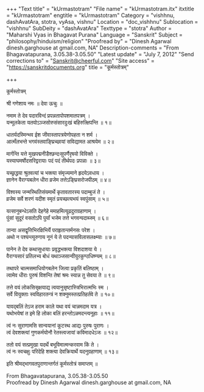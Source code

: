+++
"Text title" = "kUrmastotram"
"File name" = "kUrmastotram.itx"
itxtitle = "kUrmastotram"
engtitle = "kUrmastotram"
Category = "vishhnu, dashAvatAra, stotra, vyAsa, vishnu"
Location = "doc_vishhnu"
Sublocation = "vishhnu"
SubDeity = "dashAvatAra"
Texttype = "stotra"
Author = "Maharshi Vyas in Bhagavat Purana"
Language = "Sanskrit"
Subject = "philosophy/hinduism/religion"
"Proofread by" = "Dinesh Agarwal  dinesh.garghouse at gmail.com, NA"
Description-comments = "From Bhagavatapurana, 3.05.38-3.05.50"
"Latest update" = "July 7, 2012"
"Send corrections to" = "Sanskrit@cheerful.com"
"Site access" = "https://sanskritdocuments.org"
title = "कूर्मस्तोत्रम्"

+++
  
 कूर्मस्तोत्रम्   
  
श्री गणेशाय नमः ॥ देवा ऊचुः ॥  
  
नमाम ते देव पदारविन्दं प्रपन्नतापोपशमातपत्रम् ।  
यन्मूलकेता यतयोऽञ्जसोरुसंसारदुःखं बहिरुत्क्षिपन्ति ॥ १॥  
  
धातर्यदस्मिन्भव ईश जीवास्तापत्रयेणोपहता न शर्म ।  
आत्मँलभन्ते भगवंस्तवाङ्घ्रिच्छायां सविद्यामत आश्रयेम ॥ २॥  
  
मार्गन्ति यत्ते मुखपद्मनीडैश्छन्दःसुपर्णैरृषयो विविक्ते ।  
यस्याघमर्षोदसरिद्वरायाः पदं पदं तीर्थपदः प्रपन्नाः ॥ ३॥  
  
यच्छ्रद्धया श्रुतवत्यां च भक्त्या संमृज्यमाने हृदयेऽवधाय ।  
ज्ञानेन वैराग्यबलेन धीरा व्रजेम तत्तेऽङ्घ्रिसरोजपीठम् ॥ ४॥  
  
विश्वस्य जन्मस्थितिसंयमार्थे कृतावतारस्य पदाम्बुजं ते ।  
व्रजेम सर्वे शरणं यदीश स्मृतं प्रयच्छत्यभयं स्वपुंसाम् ॥ ५॥  
  
यत्सानुबन्धेऽसति देहगेहे ममाहमित्यूढदुराग्रहाणाम् ।  
पुंसां सुदूरं वसतोऽपि पुर्यां भजेम तत्ते भगवन्पदाब्जम् ॥ ६॥  
  
तान्वा असद्वृत्तिभिरक्षिभिर्ये पराहृतान्तर्मनसः परेश ।  
अथो न पश्यन्त्युरुगाय नूनं ये ते पदन्यासविलासलक्ष्म्याः ॥ ७॥  
  
पानेन ते देव कथासुधायाः प्रवृद्धभक्त्या विशदाशया ये ।  
वैराग्यसारं प्रतिलभ्य बोधं यथाञ्जसान्वीयुरकुण्ठधिष्ण्यम् ॥ ८॥  
  
तथापरे चात्मसमाधियोगबलेन जित्वा प्रकृतिं बलिष्ठाम् ।  
त्वामेव धीराः पुरुषं विशन्ति तेषां श्रमः स्यान्न तु सेवया ते ॥ ९॥  
  
तत्ते वयं लोकसिसृक्षयाद्य त्वयानुसृष्टास्त्रिभिरात्मभिः स्म ।  
सर्वे वियुक्ताः स्वविहारतन्त्रं न शक्नुमस्तत्प्रतिहर्तवे ते ॥ १०॥  
  
यावद्बलिं तेऽज हराम काले यथा वयं चान्नमदाम यत्र ।  
यथोभयेषां त इमे हि लोका बलिं हरन्तोऽन्नमदन्त्यनूहाः ॥ ११॥  
  
त्वं नः सुराणामसि सान्वयानां कूटस्थ आद्यः पुरुषः पुराणः ।  
त्वं देवशक्त्यां गुणकर्मयोनौ रेतस्त्वजायां कविमादधेऽजः ॥ १२॥  
  
ततो वयं सत्प्रमुखा यदर्थे बभूविमात्मन्करवाम किं ते ।  
त्वं नः स्वचक्षुः परिदेहि शक्त्या देवक्रियार्थे यदनुग्रहाणाम् ॥ १३॥  
  
इति श्रीमद्भागवतपुराणान्तर्गतं कूर्मस्तोत्रं समाप्तम् ॥  
  
  
  
  
  
From Bhagavatapurana, 3.05.38-3.05.50  
Proofread by Dinesh Agarwal  dinesh.garghouse at gmail.com, NA  
  
